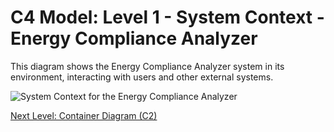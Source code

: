# C4 Model: Level 1 - System Context - Energy Compliance Analyzer

This diagram shows the Energy Compliance Analyzer system in its environment, interacting with users and other external systems.

![System Context for the Energy Compliance Analyzer](http://www.plantuml.com/plantuml/proxy?cache=no&src=https://raw.githubusercontent.com/YOUR_GITHUB_USERNAME/YOUR_GITHUB_REPO_NAME/main/docs/plantuml/c1-context-overview.iuml)

[Next Level: Container Diagram (C2)](./c2-containers/index.md)
